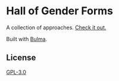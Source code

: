 # Hall of Gender Forms

A collection of approaches. [Check it out.](https://garbados.github.io/hall-of-gender-forms)

Built with [Bulma](https://bulma.io/).

## License

[GPL-3.0](https://opensource.org/licenses/gpl-3.0.html)
